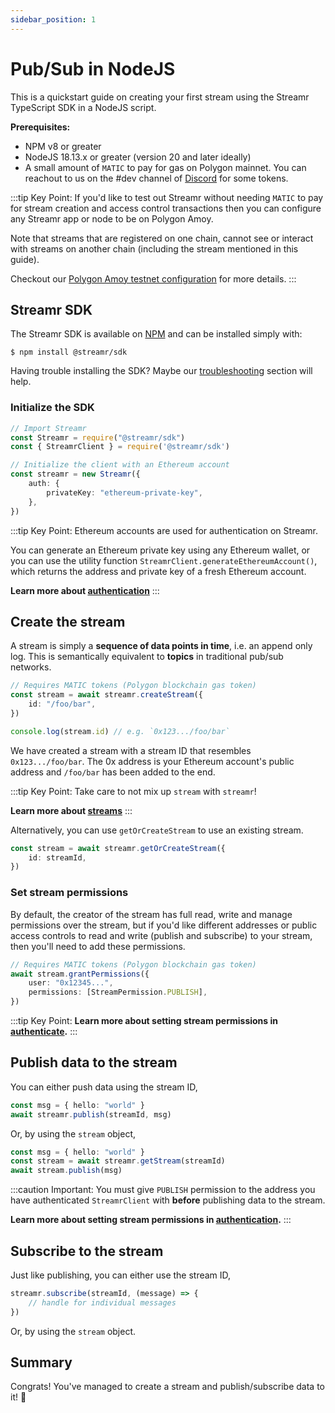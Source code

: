 ```yaml
---
sidebar_position: 1
---
```


# Pub/Sub in NodeJS
This is a quickstart guide on creating your first stream using the Streamr TypeScript SDK in a NodeJS script.

**Prerequisites:**
-   NPM v8 or greater
-   NodeJS 18.13.x or greater (version 20 and later ideally)
-   A small amount of `MATIC` to pay for gas on Polygon mainnet. You can reachout to us on the #dev channel of [Discord](https://discord.gg/gZAm8P7hK8) for some tokens.

:::tip Key Point:
If you'd like to test out Streamr without needing `MATIC` to pay for stream creation and access control transactions then you can configure any Streamr app or node to be on Polygon Amoy. 

Note that streams that are registered on one chain, cannot see or interact with streams on another chain (including the stream mentioned in this guide). 

Checkout our [Polygon Amoy testnet configuration](../usage/configuration.md#polygon-amoy-testnet) for more details.
:::

## Streamr SDK
The Streamr SDK is available on [NPM](https://www.npmjs.com/package/@streamr/node) and can be installed simply with:

```shell
$ npm install @streamr/sdk
```

Having trouble installing the SDK? Maybe our [troubleshooting](../usage/sdk/how-to-use#Troubleshooting) section will help.

### Initialize the SDK
```ts
// Import Streamr
const Streamr = require("@streamr/sdk")
const { StreamrClient } = require('@streamr/sdk')

// Initialize the client with an Ethereum account
const streamr = new Streamr({
    auth: {
        privateKey: "ethereum-private-key",
    },
})
```

:::tip Key Point:
Ethereum accounts are used for authentication on Streamr.

You can generate an Ethereum private key using any Ethereum wallet, or you can use the utility function `StreamrClient.generateEthereumAccount()`, which returns the address and private key of a fresh Ethereum account.

**Learn more about [authentication](../usage/authenticate)**
:::

## Create the stream
A stream is simply a **sequence of data points in time**, i.e. an append only log. This is semantically equivalent to **topics** in traditional pub/sub networks.

```ts
// Requires MATIC tokens (Polygon blockchain gas token)
const stream = await streamr.createStream({
    id: "/foo/bar",
})

console.log(stream.id) // e.g. `0x123.../foo/bar`
```

We have created a stream with a stream ID that resembles `0x123.../foo/bar`. The 0x address is your Ethereum account's public address and `/foo/bar` has been added to the end.

:::tip Key Point:
Take care to not mix up `stream` with `streamr`!

**Learn more about [streams](../usage/streams/creating-streams)**
:::

Alternatively, you can use `getOrCreateStream` to use an existing stream.

```ts
const stream = await streamr.getOrCreateStream({
    id: streamId,
})
```

### Set stream permissions
By default, the creator of the stream has full read, write and manage permissions over the stream, but if you'd like different addresses or public access controls to read and write (publish and subscribe) to your stream, then you'll need to add these permissions.

```ts
// Requires MATIC tokens (Polygon blockchain gas token)
await stream.grantPermissions({
    user: "0x12345...",
    permissions: [StreamPermission.PUBLISH],
})
```

:::tip Key Point:
**Learn more about setting stream permissions in [authenticate](../usage/authenticate).**
:::

## Publish data to the stream
You can either push data using the stream ID,

```ts
const msg = { hello: "world" }
await streamr.publish(streamId, msg)
```

Or, by using the `stream` object,

```ts
const msg = { hello: "world" }
const stream = await streamr.getStream(streamId)
await stream.publish(msg)
```

:::caution Important:
You must give `PUBLISH` permission to the address you have authenticated `StreamrClient` with **before** publishing data to the stream.

**Learn more about setting stream permissions in [authentication](../usage/authenticate).**
:::

## Subscribe to the stream
Just like publishing, you can either use the stream ID,

```ts
streamr.subscribe(streamId, (message) => {
    // handle for individual messages
})
```

Or, by using the `stream` object.

## Summary
Congrats! You've managed to create a stream and publish/subscribe data to it! 💪
